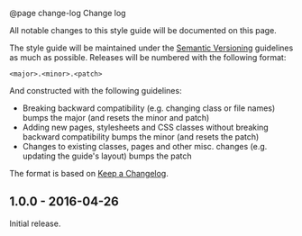 @page change-log Change log

All notable changes to this style guide will be documented on this page.

The style guide will be maintained under the 
[Semantic Versioning](http://semver.org/) guidelines 
as much as possible. Releases will be numbered with the following format:

`<major>.<minor>.<patch>`

And constructed with the following guidelines:

- Breaking backward compatibility (e.g. changing class or file names) 
bumps the major (and resets the minor and patch)
- Adding new pages, stylesheets and CSS classes without breaking backward 
compatibility bumps the minor (and resets the patch)
- Changes to existing classes, pages and other misc. changes (e.g. updating
the guide's layout) bumps the patch

The format is based on [Keep a Changelog](http://keepachangelog.com/). 

## 1.0.0 - 2016-04-26

Initial release.
